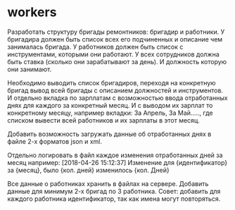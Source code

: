 # workers

Разработать структуру бригады ремонтников: бригадир и работники. У бригадира должен быть список всех его подчиненных и описание чем занималась бригада. У работников должен быть список с инструментами, которыми они работают. У всех сотрудников должна быть ставка (сколько они зарабатывают за день). И должность которую они занимают.

Необходимо выводить список бригадиров, переходя на конкретную бригад вывод всей бригады с описанием должностей и инструментов.
И отдельно вкладка по зарплатам с возможностью ввода отработанных днях для каждого за конкретный месяц. И с выводом их зарплат то конкретному месяцу, например вкладки: За Апрель, За Май….., где списком вывести всей работников и их зарплаты в этот месяц.

Добавить возможность загружать данные об отработанных днях в файле 2-х форматов json  и xml.

Отдельно логировать в файл каждое изменения отработанных дней за месяц например:
[2018-04-26 15:12:37] Изменение для {идентификатор} за {месяц}, было {кол. дней} изменилось {кол. Дней}

Все данные о работниках хранить в файлах на сервере. 
Добавить данные для минимум 2-х бригад по 3 работника.
Совет: добавить для каждого работника идентификатор, так как имена могут повторяться.
